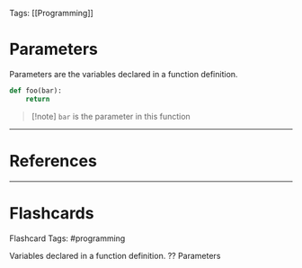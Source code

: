Tags: [[Programming]]
# Parameters

Parameters are the variables declared in a function definition.

```python
def foo(bar):
	return
```

>[!note] `bar` is the parameter in this function

---
# References

---
# Flashcards

Flashcard Tags: #programming

Variables declared in a function definition.
??
Parameters
<!--SR:!2024-05-14,15,290!2024-06-18,41,290-->